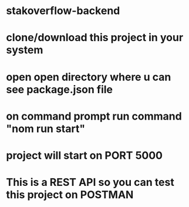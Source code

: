 # stakoverflow-backend
# clone/download this project in your system 
# open open directory where u can see package.json file
# on command prompt run command "nom run start"
# project will start on PORT 5000
# This is a REST API so you can test this project on POSTMAN
